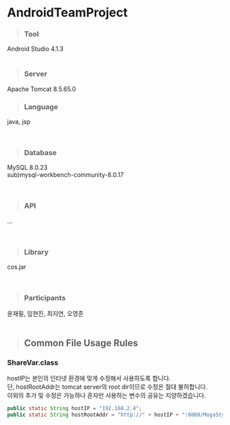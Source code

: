 # AndroidTeamProject
> ### Tool<br>
Android Studio 4.1.3 <br>
<br>

> ### Server<br>
Apache Tomcat 8.5.65.0

> ### Language<br>
java, jsp<br>

<br>

> ### Database<br>
MySQL 8.0.23<br>
sub)mysql-workbench-community-8.0.17<br>

<br>

> ### API<br>
...<br>

<br>


> ### Library<br>
cos.jar<br>

<br>

> ### Participants<br>
윤재필, 임현진, 최지연, 오영준<br>
<br>

> ## Common File Usage Rules<br>
### ShareVar.class <br>
hostIP는 본인의 인터넷 환경에 맞게 수정해서 사용하도록 합니다. <br>
단, hostRootAddr는 tomcat server의 root dir이므로 수정은 절대 불허합니다. <br>
이외의 추가 및 수정은 가능하나 혼자만 사용하는 변수의 공유는 지양하겠습니다. <br>
```java
public static String hostIP = "192.168.2.4";
public static String hostRootAddr = "http://" + hostIP + ":8080/MogaStyle/";
```
